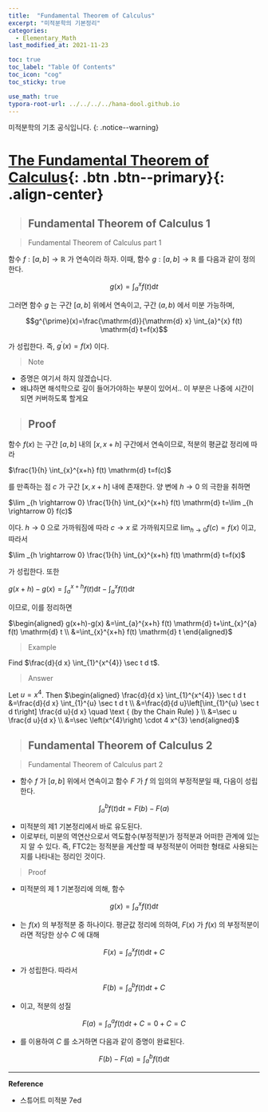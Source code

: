 ```yaml
---
title:  "Fundamental Theorem of Calculus"
excerpt: "미적분학의 기본정리"
categories:
  - Elementary_Math
last_modified_at: 2021-11-23

toc: true
toc_label: "Table Of Contents"
toc_icon: "cog"
toc_sticky: true

use_math: true
typora-root-url: ../../../../hana-dool.github.io
---
```


 미적분학의 기초 공식입니다.
{: .notice--warning}

# [The Fundamental Theorem of Calculus](#link){: .btn .btn--primary}{: .align-center}

> ## Fundamental Theorem of Calculus 1

> Fundamental Theorem of Calculus part 1

함수 $f:[a, b] \rightarrow \mathbb{R}$ 가 연속이라 하자. 이때, 함수 $g:[a, b] \rightarrow \mathbb{R}$ 를 다음과 같이 정의한다.

$$g(x)=\int_{a}^{x} f(t) \mathrm{d} t$$

그러면 함수 $g$ 는 구간 $[a, b]$ 위에서 연속이고, 구간 $(a, b)$ 에서 미분 가능하며,

$$g^{\prime}(x)=\frac{\mathrm{d}}{\mathrm{d} x} \int_{a}^{x} f(t) \mathrm{d} t=f(x)$$

가 성립한다. 즉, $g^{\prime}(x)=f(x)$ 이다.

> Note

- 증명은 여기서 하지 않겠습니다.
- 왜냐하면 해석학으로 깊이 들어가야하는 부분이 있어서.. 이 부분은 나중에 시간이 되면 커버하도록 할게요

> ## Proof

함수 $f(x)$ 는 구간 $[a, b]$ 내의 $[x, x+h]$ 구간에서 연속이므로, 적분의 평균값 정리에 따라

$\frac{1}{h} \int_{x}^{x+h} f(t) \mathrm{d} t=f(c)$

를 만족하는 점 $c$ 가 구간 $[x, x+h]$ 내에 존재한다. 양 변에 $h \rightarrow 0$ 의 극한을 취하면

$\lim _{h \rightarrow 0} \frac{1}{h} \int_{x}^{x+h} f(t) \mathrm{d} t=\lim _{h \rightarrow 0} f(c)$

이다. $h \rightarrow 0$ 으로 가까워짐에 따라 $c \rightarrow x$ 로 가까워지므로 $\lim _{h \rightarrow 0} f(c)=f(x)$ 이고, 따라서

$\lim _{h \rightarrow 0} \frac{1}{h} \int_{x}^{x+h} f(t) \mathrm{d} t=f(x)$

가 성립한다. 또한

$g(x+h)-g(x)=\int_{a}^{x+h} f(t) \mathrm{d} t-\int_{a}^{x} f(t) \mathrm{d} t$

이므로, 이를 정리하면

$\begin{aligned}
g(x+h)-g(x) &=\int_{a}^{x+h} f(t) \mathrm{d} t+\int_{x}^{a} f(t) \mathrm{d} t \\
&=\int_{x}^{x+h} f(t) \mathrm{d} t
\end{aligned}$

> Example

Find $\frac{d}{d x} \int_{1}^{x^{4}} \sec t d t$.

> Answer

Let $u=x^{4}$. Then
$\begin{aligned} \frac{d}{d x} \int_{1}^{x^{4}} \sec t d t &=\frac{d}{d x} \int_{1}^{u} \sec t d t \\ &=\frac{d}{d u}\left[\int_{1}^{u} \sec t d t\right] \frac{d u}{d x} \quad \text { (by the Chain Rule) } \\ &=\sec u \frac{d u}{d x} \\ &=\sec \left(x^{4}\right) \cdot 4 x^{3} \end{aligned}$

> ## Fundamental Theorem of Calculus 2

> Fundamental Theorem of Calculus part 2

- 함수 $f$ 가 $[a, b]$ 위에서 연속이고 함수 $F$ 가 $f$ 의 임의의 부정적분일 때, 다음이 성립한다.

$$\int_{a}^{b} f(t) \mathrm{d} t=F(b)-F(a)$$

- 미적분의 제1 기본정리에서 바로 유도된다. 
- 이로부터, 미분의 역연산으로서 역도함수(부정적분)가 정적분과 어떠한 관계에 있는지 알 수 있다. 즉, FTC2는 정적분을 계산할 때 부정적분이 어떠한 형태로 사용되는지를 나타내는 정리인 것이다.

> Proof

- 미적분의 제 1 기본정리에 의해, 함수

$$g(x)=\int_{a}^{x} f(t) \mathrm{d} t$$

- 는 $f(x)$ 의 부정적분 중 하나이다. 평균값 정리에 의하여, $F(x)$ 가 $f(x)$ 의 부정적분이라면 적당한 상수 $C$ 에 대해

$$F(x)=\int_{a}^{x} f(t) \mathrm{d} t+C$$

- 가 성립한다. 따라서

$$F(b)=\int_{a}^{b} f(t) \mathrm{d} t+C$$

- 이고, 적분의 성질

$$F(a)=\int_{a}^{a} f(t) \mathrm{d} t+C=0+C=C$$

- 를 이용하여 $C$ 를 소거하면 다음과 같이 증명이 완료된다.

$$F(b)-F(a)=\int_{a}^{b} f(t) \mathrm{d} t $$

---

**Reference**

- 스튜어트 미적분 7ed


